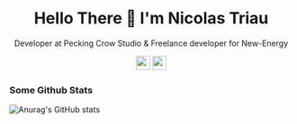 <p align="center">
 <h1 align="center">Hello There 👋 I'm Nicolas Triau </h1>
 <p align="center">Developer at Pecking Crow Studio & Freelance developer for New-Energy</p>
 <p align="center"><a href="https://www.linkedin.com/in/nicolastriau/"><img src="https://img.shields.io/badge/linkedin-%230077B5.svg?&style=for-the-badge&logo=linkedin&logoColor=white" height=25></a> <a href="mailto:nicolas.triau@yahoo.fr"><img src="https://img.shields.io/badge/email-%23EA4335.svg?&logo=gmail&logoColor=white" height=25></a>
 </p>
</p>

### Some Github Stats
![Anurag's GitHub stats](https://github-readme-stats.vercel.app/api?username=TriauNicolas&show_icons=true&theme=tokyonight)

<!--
Second Stat
![Anurag's GitHub stats](https://github-readme-stats.vercel.app/api?username=TriauNicolas&hide=contribs,prs)

Third Stat
![Anurag's GitHub stats](https://github-readme-stats.vercel.app/api?username=TriauNicolas&count_private=true)

Fourth Stat
![Anurag's GitHub stats](https://github-readme-stats.vercel.app/api?username=TriauNicolas&show_icons=true)

Fifth Stat
![Anurag's GitHub stats](https://github-readme-stats.vercel.app/api?username=TriauNicolas&show_icons=true&theme=radical) -->

<!--
**TriauNicolas/TriauNicolas** is a ✨ _special_ ✨ repository because its `README.md` (this file) appears on your GitHub profile.

Here are some ideas to get you started:

- 🔭 I’m currently working on ...
- 🌱 I’m currently learning ...
- 👯 I’m looking to collaborate on ...
- 🤔 I’m looking for help with ...
- 💬 Ask me about ...
- 📫 How to reach me: ...
- 😄 Pronouns: ...
- ⚡ Fun fact: ...
-->

